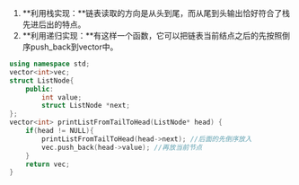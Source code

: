 1. **利用栈实现：**链表读取的方向是从头到尾，而从尾到头输出恰好符合了栈先进后出的特点。
2. **利用递归实现：**有这样一个函数，它可以把链表当前结点之后的先按照倒序push_back到vector中。



```c++
using namespace std;
vector<int>vec;
struct ListNode{
    public:
        int value;
        struct ListNode *next;
};
vector<int> printListFromTailToHead(ListNode* head) {
    if(head != NULL){
        printListFromTailToHead(head->next); //后面的先倒序放入
        vec.push_back(head->value); //再放当前节点
    }
    return vec;  
}
```



